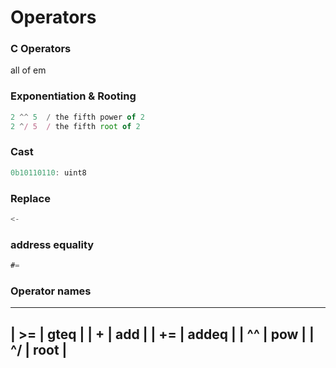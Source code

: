 
# Operators

### C Operators

all of em

### Exponentiation & Rooting

```TypeScript
2 ^^ 5  / the fifth power of 2
2 ^/ 5  / the fifth root of 2
```

### Cast

```TypeScript
0b10110110: uint8
```

### Replace

```TypeScript
<-
```

### address equality

```TypeScript
#=
```

### Operator names

---------------------
| >=      | gteq    |
| +       | add     |
| +=      | addeq   |
| ^^      | pow     |
| ^/      | root    |
---------------------
```

